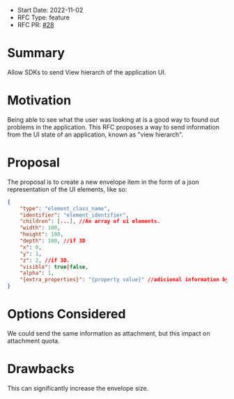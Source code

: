 * Start Date: 2022-11-02
* RFC Type: feature
* RFC PR: [#28](https://github.com/getsentry/rfcs/pull/28)

# Summary

Allow SDKs to send View hierarch of the application UI.

# Motivation

Being able to see what the user was looking at is a good way to found out problems in the application. 
This RFC proposes a way to send information from the UI state of an application, known as "view hierarch".

# Proposal 

The proposal is to create a new envelope item in the form of a json representation of the UI elements, like so: 

```json
{
    "type": "element_class_name", 
    "identifier": "element_identifier",
    "children": [...], //An array of ui elements.
    "width": 100, 
    "height": 100,
    "depth": 100, //if 3D
    "x": 0,
    "y": 1,
    "z": 2, //if 3D.
    "visible": true|false,
    "alpha": 1,
    "{extra_properties}": "{property value}" //adicional information by platform
}
```

# Options Considered

We could send the same information as attachment, but this impact on attachment quota.

# Drawbacks

This can significantly increase the envelope size. 